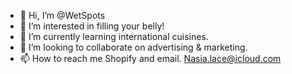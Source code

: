 - 👋 Hi, I’m @WetSpots
- 👀 I’m interested in filling your belly!
- 🌱 I’m currently learning international cuisines.
- 💞️ I’m looking to collaborate on advertising & marketing.
- 📫 How to reach me Shopify and email. Nasia.lace@icloud.com

<!---
WetSpots/WetSpots is a ✨ special ✨ repository because its `README.md` (this file) appears on your GitHub profile.
You can click the Preview link to take a look at your changes.
--->
